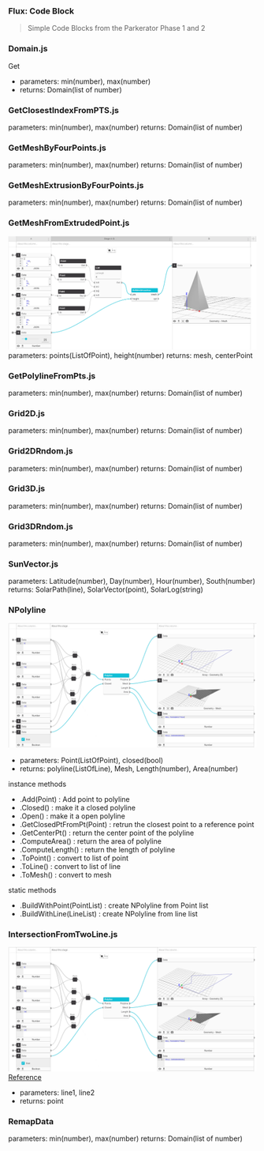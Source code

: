 ### Flux: Code Block
> Simple Code Blocks from the Parkerator Phase 1 and 2


### Domain.js
Get
- parameters: min(number), max(number)
- returns: Domain(list of number)


### GetClosestIndexFromPTS.js
parameters: min(number), max(number)
returns: Domain(list of number)

### GetMeshByFourPoints.js	

parameters: min(number), max(number)
returns: Domain(list of number)


### GetMeshExtrusionByFourPoints.js	
parameters: min(number), max(number)
returns: Domain(list of number)


### GetMeshFromExtrudedPoint.js	
![Alt text](/img/GetMeshExtrusionToPoint.png?raw=true "GetMeshExtrusionToPoint")
parameters: points(ListOfPoint), height(number)
returns: mesh, centerPoint


### GetPolylineFromPts.js
parameters: min(number), max(number)
returns: Domain(list of number)


### Grid2D.js
parameters: min(number), max(number)
returns: Domain(list of number)


### Grid2DRndom.js	
parameters: min(number), max(number)
returns: Domain(list of number)


### Grid3D.js	
parameters: min(number), max(number)
returns: Domain(list of number)


### Grid3DRndom.js	
parameters: min(number), max(number)
returns: Domain(list of number)

### SunVector.js
parameters: Latitude(number), Day(number), Hour(number), South(number)
returns: SolarPath(line), SolarVector(point), SolarLog(string)


### NPolyline
![Alt text](/img/Polyline.png?raw=true "NPolyline")
- parameters: Point(ListOfPoint), closed(bool)
- returns: polyline(ListOfLine), Mesh, Length(number), Area(number)

instance methods
* .Add(Point) : Add point to polyline
* .Closed() : make it a closed polyline
* .Open() : make it a open polyline
* .GetClosedPtFromPt(Point) : retrun the closest point to a reference point
* .GetCenterPt() : return the center point of the polyline
* .ComputeArea() : return the area of polyline
* .ComputeLength() : return the length of polyline
* .ToPoint() : convert to list of point
* .ToLine() : convert to list of line
* .ToMesh() : convert to mesh

static methods
* .BuildWithPoint(PointList) : create NPolyline from Point list
* .BuildWithLine(LineList) : create NPolyline from line list


### IntersectionFromTwoLine.js
![Alt text](/img/Polyline.png?raw=true "IntersectionFromTwoLine")
[Reference](https://github.com/psalaets/line-intersect)

- parameters: line1, line2
- returns: point


### RemapData
parameters: min(number), max(number)
returns: Domain(list of number)



